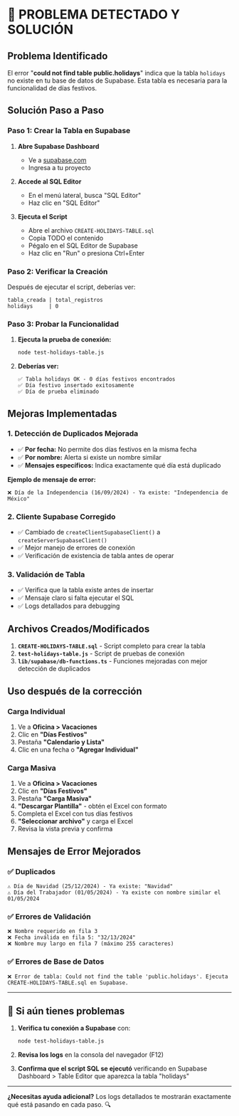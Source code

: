# 🚨 PROBLEMA DETECTADO Y SOLUCIÓN

## Problema Identificado

El error "**could not find table public.holidays**" indica que la tabla `holidays` no existe en tu base de datos de Supabase. Esta tabla es necesaria para la funcionalidad de días festivos.

## Solución Paso a Paso

### Paso 1: Crear la Tabla en Supabase

1. **Abre Supabase Dashboard**
   - Ve a [supabase.com](https://supabase.com)
   - Ingresa a tu proyecto

2. **Accede al SQL Editor**
   - En el menú lateral, busca "SQL Editor"
   - Haz clic en "SQL Editor"

3. **Ejecuta el Script**
   - Abre el archivo `CREATE-HOLIDAYS-TABLE.sql` 
   - Copia TODO el contenido
   - Pégalo en el SQL Editor de Supabase
   - Haz clic en "Run" o presiona Ctrl+Enter

### Paso 2: Verificar la Creación

Después de ejecutar el script, deberías ver:
```
tabla_creada | total_registros
holidays     | 0
```

### Paso 3: Probar la Funcionalidad

1. **Ejecuta la prueba de conexión:**
   ```bash
   node test-holidays-table.js
   ```

2. **Deberías ver:**
   ```
   ✅ Tabla holidays OK - 0 días festivos encontrados
   ✅ Día festivo insertado exitosamente
   ✅ Día de prueba eliminado
   ```

## Mejoras Implementadas

### 1. Detección de Duplicados Mejorada

- ✅ **Por fecha:** No permite dos días festivos en la misma fecha
- ✅ **Por nombre:** Alerta si existe un nombre similar
- ✅ **Mensajes específicos:** Indica exactamente qué día está duplicado

**Ejemplo de mensaje de error:**
```
❌ Día de la Independencia (16/09/2024) - Ya existe: "Independencia de México"
```

### 2. Cliente Supabase Corregido

- ✅ Cambiado de `createClientSupabaseClient()` a `createServerSupabaseClient()`
- ✅ Mejor manejo de errores de conexión
- ✅ Verificación de existencia de tabla antes de operar

### 3. Validación de Tabla

- ✅ Verifica que la tabla existe antes de insertar
- ✅ Mensaje claro si falta ejecutar el SQL
- ✅ Logs detallados para debugging

## Archivos Creados/Modificados

1. **`CREATE-HOLIDAYS-TABLE.sql`** - Script completo para crear la tabla
2. **`test-holidays-table.js`** - Script de pruebas de conexión
3. **`lib/supabase/db-functions.ts`** - Funciones mejoradas con mejor detección de duplicados

## Uso después de la corrección

### Carga Individual
1. Ve a **Oficina > Vacaciones**
2. Clic en **"Días Festivos"**
3. Pestaña **"Calendario y Lista"**
4. Clic en una fecha o **"Agregar Individual"**

### Carga Masiva
1. Ve a **Oficina > Vacaciones** 
2. Clic en **"Días Festivos"**
3. Pestaña **"Carga Masiva"**
4. **"Descargar Plantilla"** - obtén el Excel con formato
5. Completa el Excel con tus días festivos
6. **"Seleccionar archivo"** y carga el Excel
7. Revisa la vista previa y confirma

## Mensajes de Error Mejorados

### ✅ Duplicados
```
⚠️ Día de Navidad (25/12/2024) - Ya existe: "Navidad"
⚠️ Día del Trabajador (01/05/2024) - Ya existe con nombre similar el 01/05/2024
```

### ✅ Errores de Validación  
```
❌ Nombre requerido en fila 3
❌ Fecha inválida en fila 5: "32/13/2024"
❌ Nombre muy largo en fila 7 (máximo 255 caracteres)
```

### ✅ Errores de Base de Datos
```
❌ Error de tabla: Could not find the table 'public.holidays'. Ejecuta CREATE-HOLIDAYS-TABLE.sql en Supabase.
```

---

## 🔧 Si aún tienes problemas

1. **Verifica tu conexión a Supabase** con:
   ```bash
   node test-holidays-table.js
   ```

2. **Revisa los logs** en la consola del navegador (F12)

3. **Confirma que el script SQL se ejecutó** verificando en Supabase Dashboard > Table Editor que aparezca la tabla "holidays"

---

**¿Necesitas ayuda adicional?** Los logs detallados te mostrarán exactamente qué está pasando en cada paso. 🔍